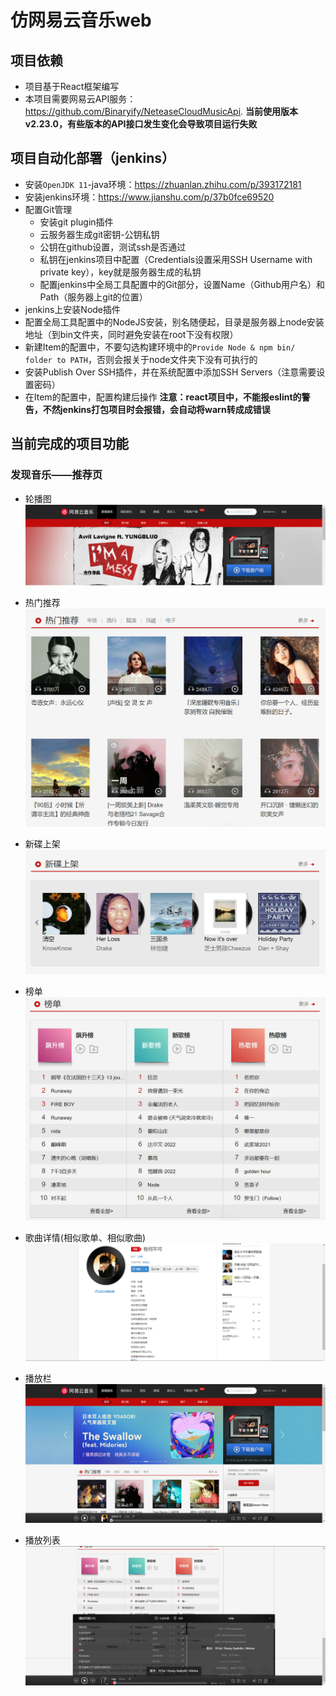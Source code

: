 <!--
 * @Author: jiaminghui
 * @Date: 2022-10-18 22:12:48
 * @LastEditTime: 2022-11-07 15:59:14
 * @LastEditors: jiaminghui
 * @FilePath: \mh-music-web-react\README.md
 * @Description: 
-->
# 仿网易云音乐web

## 项目依赖
- 项目基于React框架编写
- 本项目需要网易云API服务：https://github.com/Binaryify/NeteaseCloudMusicApi. **当前使用版本v2.23.0，有些版本的API接口发生变化会导致项目运行失败**

## 项目自动化部署（jenkins）
- 安装`OpenJDK 11`-java环境：https://zhuanlan.zhihu.com/p/393172181
- 安装jenkins环境：https://www.jianshu.com/p/37b0fce69520
- 配置Git管理
    - 安装git plugin插件
    - 云服务器生成git密钥-公钥私钥
    - 公钥在github设置，测试ssh是否通过
    - 私钥在jenkins项目中配置（Credentials设置采用SSH Username with private key），key就是服务器生成的私钥
    - 配置jenkins中全局工具配置中的Git部分，设置Name（Github用户名）和Path（服务器上git的位置）
- jenkins上安装Node插件
- 配置全局工具配置中的NodeJS安装，别名随便起，目录是服务器上node安装地址（到bin文件夹，同时避免安装在root下没有权限）
- 新建Item的配置中，不要勾选构建环境中的`Provide Node & npm bin/ folder to PATH`，否则会报关于node文件夹下没有可执行的
- 安装Publish Over SSH插件，并在系统配置中添加SSH Servers（注意需要设置密码）
- 在Item的配置中，配置构建后操作
**注意：react项目中，不能报eslint的警告，不然jenkins打包项目时会报错，会自动将warn转成成错误**


## 当前完成的项目功能

### 发现音乐——推荐页

- 轮播图
![](./readme_pic/recommend-banner.png)

- 热门推荐
![](./readme_pic/recommend-hot.png)

- 新碟上架
![](./readme_pic/recommend-newAlbum.png)

- 榜单
![](./readme_pic/recommend-ranking.png)

- 歌曲详情(相似歌单、相似歌曲)
![](./readme_pic/sing-info.png)

- 播放栏
![](./readme_pic/player-bar.png)

- 播放列表
![](./readme_pic/player-list.png)